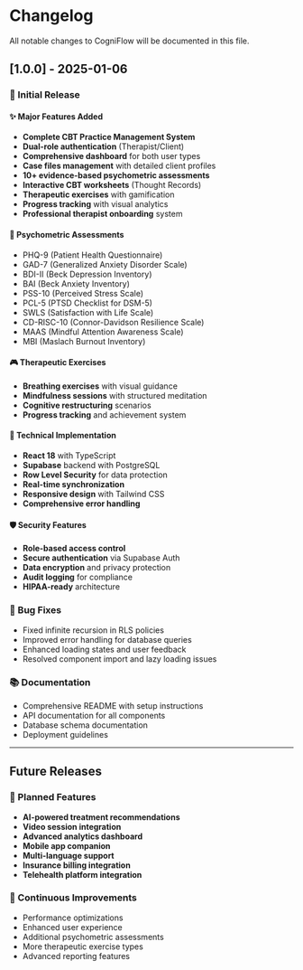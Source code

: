 # Changelog

All notable changes to CogniFlow will be documented in this file.

## [1.0.0] - 2025-01-06

### 🎉 Initial Release

#### ✨ Major Features Added
- **Complete CBT Practice Management System**
- **Dual-role authentication** (Therapist/Client)
- **Comprehensive dashboard** for both user types
- **Case files management** with detailed client profiles
- **10+ evidence-based psychometric assessments**
- **Interactive CBT worksheets** (Thought Records)
- **Therapeutic exercises** with gamification
- **Progress tracking** with visual analytics
- **Professional therapist onboarding** system

#### 🧠 Psychometric Assessments
- PHQ-9 (Patient Health Questionnaire)
- GAD-7 (Generalized Anxiety Disorder Scale)
- BDI-II (Beck Depression Inventory)
- BAI (Beck Anxiety Inventory)
- PSS-10 (Perceived Stress Scale)
- PCL-5 (PTSD Checklist for DSM-5)
- SWLS (Satisfaction with Life Scale)
- CD-RISC-10 (Connor-Davidson Resilience Scale)
- MAAS (Mindful Attention Awareness Scale)
- MBI (Maslach Burnout Inventory)

#### 🎮 Therapeutic Exercises
- **Breathing exercises** with visual guidance
- **Mindfulness sessions** with structured meditation
- **Cognitive restructuring** scenarios
- **Progress tracking** and achievement system

#### 🔧 Technical Implementation
- **React 18** with TypeScript
- **Supabase** backend with PostgreSQL
- **Row Level Security** for data protection
- **Real-time synchronization**
- **Responsive design** with Tailwind CSS
- **Comprehensive error handling**

#### 🛡️ Security Features
- **Role-based access control**
- **Secure authentication** via Supabase Auth
- **Data encryption** and privacy protection
- **Audit logging** for compliance
- **HIPAA-ready** architecture

### 🔧 Bug Fixes
- Fixed infinite recursion in RLS policies
- Improved error handling for database queries
- Enhanced loading states and user feedback
- Resolved component import and lazy loading issues

### 📚 Documentation
- Comprehensive README with setup instructions
- API documentation for all components
- Database schema documentation
- Deployment guidelines

---

## Future Releases

### 🚀 Planned Features
- **AI-powered treatment recommendations**
- **Video session integration**
- **Advanced analytics dashboard**
- **Mobile app companion**
- **Multi-language support**
- **Insurance billing integration**
- **Telehealth platform integration**

### 🔄 Continuous Improvements
- Performance optimizations
- Enhanced user experience
- Additional psychometric assessments
- More therapeutic exercise types
- Advanced reporting features